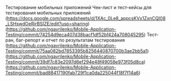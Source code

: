 Тестирование мобильных приложений
Чек-лист и тест-кейсы для тестирования мобильных приложений
(https://docs.google.com/spreadsheets/d/1XAc_0Le8_appcsKVx1ZxnCQI08_LSHswdOeRirBSIZE/edit?usp=sharing)
(https://github.com/ngavrilenko/Mobile-Application-Testing/commit/74254d9eca407d38bacf1df52bf424a708045295)
Тест-ран, баг-репорт и отчет по результатам тестирования
(https://github.com/ngavrilenko/Mobile-Application-Testing/commit/75aa082bd7853395b8256440870700b3ae2bb5a1)
(https://github.com/ngavrilenko/Mobile-Application-Testing/commit/39df7c83e2097d6ef294e48f49058e973f05d8ca)
(https://github.com/ngavrilenko/Mobile-Application-Testing/commit/bad88417190fab729f1ca0da225044f18f7f14a6)
